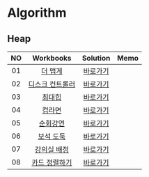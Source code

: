 # Algorithm 

## Heap
|<center>NO|<center>Workbooks|<center>Solution|<center>Memo|
|:---:|:---:|:---:|:---:|
|01|[<center>더 맵게](https://school.programmers.co.kr/learn/courses/30/lessons/42626)|[<center>바로가기](./Solution/더%20맵게)| |
|02|[<center>디스크 컨트롤러](https://school.programmers.co.kr/learn/courses/30/lessons/42627)|[<center>바로가기](./Solution/디스크%20컨트롤러)| |
|03|[<center>최대힙](https://www.acmicpc.net/problem/11279)|[<center>바로가기](./Solution/최대힙)| |
|04|[<center>컵라면](https://www.acmicpc.net/problem/1781)|[<center>바로가기](./Solution/컵라면)| |
|05|[<center>순회강연](https://www.acmicpc.net/problem/2109)|[<center>바로가기](./Solution/순회강연)| |
|06|[<center>보석 도둑](https://www.acmicpc.net/problem/1202)|[<center>바로가기](./Solution/보석%20도둑)| |
|07|[<center>강의실 배정](https://www.acmicpc.net/problem/11000)|[<center>바로가기](./Solution/강의실%20배정)| |
|08|[<center>카드 정렬하기](https://www.acmicpc.net/problem/1715)|[<center>바로가기](./Solution/카드%20정렬하기)| |
